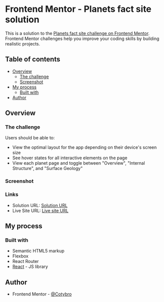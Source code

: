 # Frontend Mentor - Planets fact site solution

This is a solution to the [Planets fact site challenge on Frontend Mentor](https://www.frontendmentor.io/challenges/planets-fact-site-gazqN8w_f). Frontend Mentor challenges help you improve your coding skills by building realistic projects.

## Table of contents

- [Overview](#overview)
  - [The challenge](#the-challenge)
  - [Screenshot](#screenshot)
- [My process](#my-process)
  - [Built with](#built-with)
- [Author](#author)

## Overview

### The challenge

Users should be able to:

- View the optimal layout for the app depending on their device's screen size
- See hover states for all interactive elements on the page
- View each planet page and toggle between "Overview", "Internal Structure", and "Surface Geology"

### Screenshot

### Links

- Solution URL: [Solution URL](https://github.com/cotybro/planets-fact-site)
- Live Site URL: [Live site URL](https://planets-fact-site-swart.vercel.app/)

## My process

### Built with

- Semantic HTML5 markup
- Flexbox
- React Router
- [React](https://reactjs.org/) - JS library

## Author

- Frontend Mentor - [@Cotybro](https://www.frontendmentor.io/profile/Cotybro)
